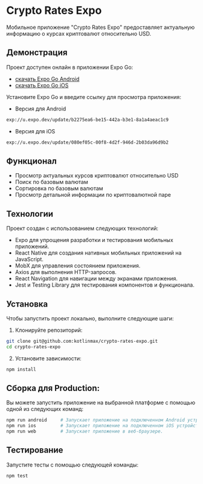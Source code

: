 # Crypto Rates Expo

Мобильное приложение "Crypto Rates Expo" предоставляет актуальную информацию о курсах криптовалют относительно USD.

## Демонстрация

Проект доступен онлайн в приложении Expo Go: 
  - [скачать Expo Go Android](https://play.google.com/store/apps/details?id=host.exp.exponent&referrer=www)
  - [скачать Expo Go iOS](https://itunes.apple.com/app/apple-store/id982107779)

Установите Expo Go и введите ссылку для просмотра приложения:
  - Версия для Android 
  ```bash 
  exp://u.expo.dev/update/b2275ea6-be15-442a-b3e1-8a1a4aeac1c9
  ```
  - Версия для iOS
  ```bash 
  exp://u.expo.dev/update/080ef05c-00f8-4d2f-946d-2b03da96d9b2
  ```


## Функционал

- Просмотр актуальных курсов криптовалют относительно USD
- Поиск по базовым валютам
- Сортировка по базовым валютам
- Просмотр детальной информации по криптовалютной паре

## Технологии

Проект создан с использованием следующих технологий:

- Expo для упрощения разработки и тестирования мобильных приложений.
- React Native для создания нативных мобильных приложений на JavaScript.
- MobX для управления состоянием приложения.
- Axios для выполнения HTTP-запросов.
- React Navigation для навигации между экранами приложения.
- Jest и Testing Library для тестирования компонентов и функционала.

## Установка

Чтобы запустить проект локально, выполните следующие шаги:

1. Клонируйте репозиторий:

```bash
git clone git@github.com:kotlinmax/crypto-rates-expo.git
cd crypto-rates-expo
```

2. Установите зависимости:

```bash
npm install
```

## Сборка для Production:
Вы можете запустить приложение на выбранной платформе с помощью одной из следующих команд:

```bash
npm run android     # Запускает приложение на подключенном Android устройстве или эмуляторе.
npm run ios         # Запускает приложение на подключенном iOS устройстве или симуляторе (только Mac).
npm run web         # Запускает приложение в веб-браузере.
```

## Тестирование
Запустите тесты с помощью следующей команды:
```bash
npm test
```